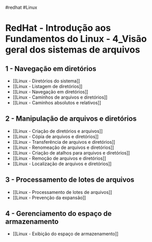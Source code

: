 #redhat #Linux 
# RedHat - Introdução aos Fundamentos do Linux - 4_Visão geral dos sistemas de arquivos

## 1 - Navegação em diretórios

- [[Linux - Diretórios do sistema]]
- [[Linux - Listagem de diretórios]]
- [[Linux - Navegação em diretórios]]
- [[Linux - Caminhos de arquivos e diretórios]]
- [[Linux - Caminhos absolutos e relativos]]

## 2 - Manipulação de arquivos e diretórios

- [[Linux - Criação de diretórios e arquivos]]
- [[Linux - Cópia de arquivos e diretórios]]
- [[Linux - Transferência de arquivos e diretórios]]
- [[Linux - Renomeação de arquivos e diretórios]]
- [[Linux - Criação de atalhos para arquivos e diretórios]]
- [[Linux - Remoção de arquivos e diretórios]]
- [[Linux - Localização de arquivos e diretórios]]

## 3 - Processamento de lotes de arquivos

- [[Linux - Processamento de lotes de arquivos]]
- [[Linux - Prevenção da expansão]]

## 4 - Gerenciamento do espaço de armazenamento

- [[Linux - Exibição do espaço de armazenamento]]













